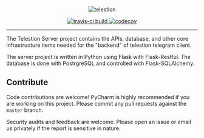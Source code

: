 <p align="center">
  <img src="https://github.com/telestion/telestion-server/logo/Telestion-logo-big.png" alt="telestion" />
</p>
<p align="center">
  <a href="https://travis-ci.org/github/telestion/telestion-server" target="_blank">
    <img src="https://travis-ci.org/telestion/telestion-server.svg?branch=master" alt="travis-ci build" />
  </a>
  <a href="https://codecov.io/gh/telestion/telestion-server">
    <img src="https://codecov.io/gh/telestion/telestion-server/branch/master/graph/badge.svg" alt="codecov" />
  </a>
</p>

-------------------

The Telestion Server project contains the APIs, database, and other core infrastructure items needed for the "backend" of telestion telegram client.

The server project is written in Python using Flask with Flask-Restful. The database is done with PostrgreSQL and controlled with Flask-SQLAlchemy.

## Contribute

Code contributions are welcome! PyCharm is highly recommended if you are working on this project. Please commit any pull requests against the `master` branch.

Security audits and feedback are welcome. Please open an issue or email us privately if the report is sensitive in nature.